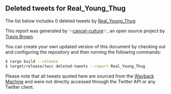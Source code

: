 ## Deleted tweets for Real_Young_Thug

The list below includes 0 deleted tweets by
[Real_Young_Thug](https://twitter.com/Real_Young_Thug).



This report was generated by ✨[cancel-culture](https://github.com/travisbrown/cancel-culture)✨,
an open source project by [Travis Brown](https://twitter.com/travisbrown).

You can create your own updated version of this document by checking out and configuring the
repository and then running the following commands:

```bash
$ cargo build --release
$ target/release/twcc deleted-tweets --report Real_Young_Thug
```

Please note that all tweets quoted here are sourced from the
[Wayback Machine](https://web.archive.org) and were not directly accessed through the Twitter API or
any Twitter client.

